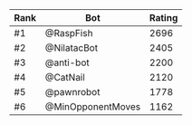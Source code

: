 Rank|Bot|Rating
---|---|---
#1|@RaspFish|2696
#2|@NilatacBot|2405
#3|@anti-bot|2200
#4|@CatNail|2120
#5|@pawnrobot|1778
#6|@MinOpponentMoves|1162
